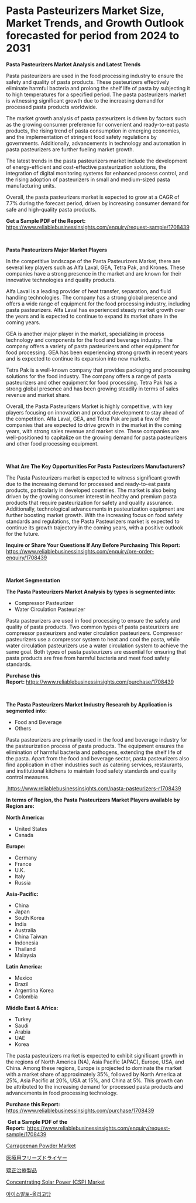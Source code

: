 <p><h1>Pasta Pasteurizers Market Size, Market Trends, and Growth Outlook forecasted for period from 2024 to 2031</h1></p><p><strong>Pasta Pasteurizers Market Analysis and Latest Trends</strong></p>
<p><p>Pasta pasteurizers are used in the food processing industry to ensure the safety and quality of pasta products. These pasteurizers effectively eliminate harmful bacteria and prolong the shelf life of pasta by subjecting it to high temperatures for a specified period. The pasta pasteurizers market is witnessing significant growth due to the increasing demand for processed pasta products worldwide.</p><p>The market growth analysis of pasta pasteurizers is driven by factors such as the growing consumer preference for convenient and ready-to-eat pasta products, the rising trend of pasta consumption in emerging economies, and the implementation of stringent food safety regulations by governments. Additionally, advancements in technology and automation in pasta pasteurizers are further fueling market growth.</p><p>The latest trends in the pasta pasteurizers market include the development of energy-efficient and cost-effective pasteurization solutions, the integration of digital monitoring systems for enhanced process control, and the rising adoption of pasteurizers in small and medium-sized pasta manufacturing units.</p><p>Overall, the pasta pasteurizers market is expected to grow at a CAGR of 7.7% during the forecast period, driven by increasing consumer demand for safe and high-quality pasta products.</p></p>
<p><strong>Get a Sample PDF of the Report:&nbsp;</strong> <a href="https://www.reliablebusinessinsights.com/enquiry/request-sample/1708439">https://www.reliablebusinessinsights.com/enquiry/request-sample/1708439</a></p>
<p>&nbsp;</p>
<p><strong>Pasta Pasteurizers Major Market Players</strong></p>
<p><p>In the competitive landscape of the Pasta Pasteurizers Market, there are several key players such as Alfa Laval, GEA, Tetra Pak, and Krones. These companies have a strong presence in the market and are known for their innovative technologies and quality products.</p><p>Alfa Laval is a leading provider of heat transfer, separation, and fluid handling technologies. The company has a strong global presence and offers a wide range of equipment for the food processing industry, including pasta pasteurizers. Alfa Laval has experienced steady market growth over the years and is expected to continue to expand its market share in the coming years.</p><p>GEA is another major player in the market, specializing in process technology and components for the food and beverage industry. The company offers a variety of pasta pasteurizers and other equipment for food processing. GEA has been experiencing strong growth in recent years and is expected to continue its expansion into new markets.</p><p>Tetra Pak is a well-known company that provides packaging and processing solutions for the food industry. The company offers a range of pasta pasteurizers and other equipment for food processing. Tetra Pak has a strong global presence and has been growing steadily in terms of sales revenue and market share.</p><p>Overall, the Pasta Pasteurizers Market is highly competitive, with key players focusing on innovation and product development to stay ahead of the competition. Alfa Laval, GEA, and Tetra Pak are just a few of the companies that are expected to drive growth in the market in the coming years, with strong sales revenue and market size. These companies are well-positioned to capitalize on the growing demand for pasta pasteurizers and other food processing equipment.</p></p>
<p>&nbsp;</p>
<p><strong>What Are The Key Opportunities For Pasta Pasteurizers Manufacturers?</strong></p>
<p><p>The Pasta Pasteurizers market is expected to witness significant growth due to the increasing demand for processed and ready-to-eat pasta products, particularly in developed countries. The market is also being driven by the growing consumer interest in healthy and premium pasta products that require pasteurization for safety and quality assurance. Additionally, technological advancements in pasteurization equipment are further boosting market growth. With the increasing focus on food safety standards and regulations, the Pasta Pasteurizers market is expected to continue its growth trajectory in the coming years, with a positive outlook for the future.</p></p>
<p><strong>Inquire or Share Your Questions If Any Before Purchasing This Report:</strong> <a href="https://www.reliablebusinessinsights.com/enquiry/pre-order-enquiry/1708439">https://www.reliablebusinessinsights.com/enquiry/pre-order-enquiry/1708439</a></p>
<p>&nbsp;</p>
<p><strong>Market Segmentation</strong></p>
<p><strong>The Pasta Pasteurizers Market Analysis by types is segmented into:</strong></p>
<p><ul><li>Compressor Pasteurizer</li><li>Water Circulation Pasteurizer</li></ul></p>
<p><p>Pasta pasteurizers are used in food processing to ensure the safety and quality of pasta products. Two common types of pasta pasteurizers are compressor pasteurizers and water circulation pasteurizers. Compressor pasteurizers use a compressor system to heat and cool the pasta, while water circulation pasteurizers use a water circulation system to achieve the same goal. Both types of pasta pasteurizers are essential for ensuring that pasta products are free from harmful bacteria and meet food safety standards.</p></p>
<p><strong>Purchase this Report:&nbsp;</strong><a href="https://www.reliablebusinessinsights.com/purchase/1708439">https://www.reliablebusinessinsights.com/purchase/1708439</a></p>
<p>&nbsp;</p>
<p><strong>The Pasta Pasteurizers Market Industry Research by Application is segmented into:</strong></p>
<p><ul><li>Food and Beverage</li><li>Others</li></ul></p>
<p><p>Pasta pasteurizers are primarily used in the food and beverage industry for the pasteurization process of pasta products. The equipment ensures the elimination of harmful bacteria and pathogens, extending the shelf life of the pasta. Apart from the food and beverage sector, pasta pasteurizers also find application in other industries such as catering services, restaurants, and institutional kitchens to maintain food safety standards and quality control measures.</p></p>
<p><a href="https://www.reliablebusinessinsights.com/pasta-pasteurizers-r1708439">&nbsp;https://www.reliablebusinessinsights.com/pasta-pasteurizers-r1708439</a></p>
<p><strong>In terms of Region, the Pasta Pasteurizers Market Players available by Region are:</strong></p>
<p>
    <p> <strong> North America: </strong>
        <ul>
            <li>United States</li>
            <li>Canada</li>
        </ul>
        </p> 
    <p> <strong> Europe: </strong>
        <ul>
            <li>Germany</li>
            <li>France</li>
            <li>U.K.</li>
            <li>Italy</li>
            <li>Russia</li>
        </ul>
        </p> 
    <p> <strong> Asia-Pacific: </strong>
        <ul>
            <li>China</li>
            <li>Japan</li>
            <li>South Korea</li>
            <li>India</li>
            <li>Australia</li>
            <li>China Taiwan</li>
            <li>Indonesia</li>
            <li>Thailand</li>
            <li>Malaysia</li>
        </ul>
        </p> 
    <p> <strong> Latin America: </strong>
        <ul>
            <li>Mexico</li>
            <li>Brazil</li>
            <li>Argentina Korea</li>
            <li>Colombia</li>
        </ul>
        </p> 
    <p> <strong> Middle East & Africa: </strong>
        <ul>
            <li>Turkey</li>
            <li>Saudi</li>
            <li>Arabia</li>
            <li>UAE</li>
            <li>Korea</li>
        </ul>
    </p>
    </p>
<p><p>The pasta pasteurizers market is expected to exhibit significant growth in the regions of North America (NA), Asia Pacific (APAC), Europe, USA, and China. Among these regions, Europe is projected to dominate the market with a market share of approximately 35%, followed by North America at 25%, Asia Pacific at 20%, USA at 15%, and China at 5%. This growth can be attributed to the increasing demand for processed pasta products and advancements in food processing technology.</p></p>
<p><strong>Purchase this Report: </strong><a href="https://www.reliablebusinessinsights.com/purchase/1708439">https://www.reliablebusinessinsights.com/purchase/1708439</a></p>
<p>&nbsp;<strong>Get a Sample PDF of the Report:&nbsp;&nbsp;</strong><a href="https://www.reliablebusinessinsights.com/enquiry/request-sample/1708439">https://www.reliablebusinessinsights.com/enquiry/request-sample/1708439</a></p>
<p><strong></strong></p>
<p><p><a href="https://github.com/seekum/Market-Research-Report-List-3/blob/main/carrageenan-powder-market.md">Carrageenan Powder Market</a></p><p><a href="https://github.com/oqxogxyvqe90775/Market-Research-Report-List-2/blob/main/7429048125474.md">医療用フリーズドライヤー</a></p><p><a href="https://github.com/VellaJacobi2023/Market-Research-Report-List-1/blob/main/7333144125475.md">矯正治療製品</a></p><p><a href="https://github.com/timeliteaut/Market-Research-Report-List-3/blob/main/concentrating-solar-power-csp-market.md">Concentrating Solar Power (CSP) Market</a></p><p><a href="https://github.com/langcat852024/Market-Research-Report-List-1/blob/main/8068965109912.md">아이소말토-올리고당</a></p></p>